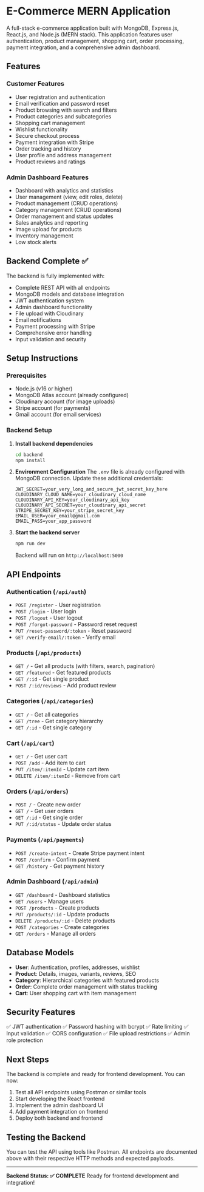 # E-Commerce MERN Application

A full-stack e-commerce application built with MongoDB, Express.js, React.js, and Node.js (MERN stack). This application features user authentication, product management, shopping cart, order processing, payment integration, and a comprehensive admin dashboard.

## Features

### Customer Features
- User registration and authentication
- Email verification and password reset
- Product browsing with search and filters
- Product categories and subcategories
- Shopping cart management
- Wishlist functionality
- Secure checkout process
- Payment integration with Stripe
- Order tracking and history
- User profile and address management
- Product reviews and ratings

### Admin Dashboard Features
- Dashboard with analytics and statistics
- User management (view, edit roles, delete)
- Product management (CRUD operations)
- Category management (CRUD operations)
- Order management and status updates
- Sales analytics and reporting
- Image upload for products
- Inventory management
- Low stock alerts

## Backend Complete ✅

The backend is fully implemented with:
- Complete REST API with all endpoints
- MongoDB models and database integration
- JWT authentication system
- Admin dashboard functionality
- File upload with Cloudinary
- Email notifications
- Payment processing with Stripe
- Comprehensive error handling
- Input validation and security

## Setup Instructions

### Prerequisites
- Node.js (v16 or higher)
- MongoDB Atlas account (already configured)
- Cloudinary account (for image uploads)
- Stripe account (for payments)
- Gmail account (for email services)

### Backend Setup

1. **Install backend dependencies**
   ```bash
   cd backend
   npm install
   ```

2. **Environment Configuration**
   The `.env` file is already configured with MongoDB connection.
   Update these additional credentials:
   ```env
   JWT_SECRET=your_very_long_and_secure_jwt_secret_key_here
   CLOUDINARY_CLOUD_NAME=your_cloudinary_cloud_name
   CLOUDINARY_API_KEY=your_cloudinary_api_key
   CLOUDINARY_API_SECRET=your_cloudinary_api_secret
   STRIPE_SECRET_KEY=your_stripe_secret_key
   EMAIL_USER=your_email@gmail.com
   EMAIL_PASS=your_app_password
   ```

3. **Start the backend server**
   ```bash
   npm run dev
   ```
   Backend will run on `http://localhost:5000`

## API Endpoints

### Authentication (`/api/auth`)
- `POST /register` - User registration
- `POST /login` - User login
- `POST /logout` - User logout
- `POST /forgot-password` - Password reset request
- `PUT /reset-password/:token` - Reset password
- `GET /verify-email/:token` - Verify email

### Products (`/api/products`)
- `GET /` - Get all products (with filters, search, pagination)
- `GET /featured` - Get featured products
- `GET /:id` - Get single product
- `POST /:id/reviews` - Add product review

### Categories (`/api/categories`)
- `GET /` - Get all categories
- `GET /tree` - Get category hierarchy
- `GET /:id` - Get single category

### Cart (`/api/cart`)
- `GET /` - Get user cart
- `POST /add` - Add item to cart
- `PUT /item/:itemId` - Update cart item
- `DELETE /item/:itemId` - Remove from cart

### Orders (`/api/orders`)
- `POST /` - Create new order
- `GET /` - Get user orders
- `GET /:id` - Get single order
- `PUT /:id/status` - Update order status

### Payments (`/api/payments`)
- `POST /create-intent` - Create Stripe payment intent
- `POST /confirm` - Confirm payment
- `GET /history` - Get payment history

### Admin Dashboard (`/api/admin`)
- `GET /dashboard` - Dashboard statistics
- `GET /users` - Manage users
- `POST /products` - Create products
- `PUT /products/:id` - Update products
- `DELETE /products/:id` - Delete products
- `POST /categories` - Create categories
- `GET /orders` - Manage all orders

## Database Models

- **User**: Authentication, profiles, addresses, wishlist
- **Product**: Details, images, variants, reviews, SEO
- **Category**: Hierarchical categories with featured products
- **Order**: Complete order management with status tracking
- **Cart**: User shopping cart with item management

## Security Features

✅ JWT authentication
✅ Password hashing with bcrypt
✅ Rate limiting
✅ Input validation
✅ CORS configuration
✅ File upload restrictions
✅ Admin role protection

## Next Steps

The backend is complete and ready for frontend development. You can now:

1. Test all API endpoints using Postman or similar tools
2. Start developing the React frontend
3. Implement the admin dashboard UI
4. Add payment integration on frontend
5. Deploy both backend and frontend

## Testing the Backend

You can test the API using tools like Postman. All endpoints are documented above with their respective HTTP methods and expected payloads.

---

**Backend Status: ✅ COMPLETE**
Ready for frontend development and integration!